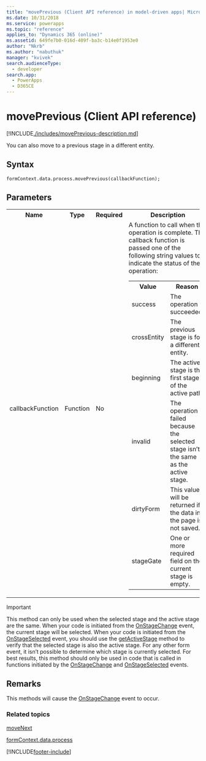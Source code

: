 ```yaml
---
title: "movePrevious (Client API reference) in model-driven apps| MicrosoftDocs"
ms.date: 10/31/2018
ms.service: powerapps
ms.topic: "reference"
applies_to: "Dynamics 365 (online)"
ms.assetid: 649fe7b0-016d-409f-ba3c-b14e0f1953e0
author: "Nkrb"
ms.author: "nabuthuk"
manager: "kvivek"
search.audienceType: 
  - developer
search.app: 
  - PowerApps
  - D365CE
---
```

# movePrevious (Client API reference)



[!INCLUDE[./includes/movePrevious-description.md](./includes/movePrevious-description.md)]

You can also move to a previous stage in a different entity.

## Syntax

`formContext.data.process.movePrevious(callbackFunction);`

## Parameters

<table style="width:100%">
<tr>
<th>Name</th>
<th>Type</th>
<th>Required</th>
<th>Description</th>
</tr>
<tr>
<td>callbackFunction</td>
<td>Function</td>
<td>No</td>
<td>A function to call when the operation is complete. This callback function is passed one of the following string values to indicate the status of the operation:
<table>
<tr>
<th>Value</th>
<th>Reason</th>
</tr>
<tr>
<td>success</td>
<td>The operation succeeded.</td>
</tr>
<tr>
<td>crossEntity</td>
<td>The previous stage is for a different entity.</td>
</tr>
<tr>
<td>beginning</td>
<td>The active stage is the first stage of the active path.</td>
</tr>
<tr>
<td>invalid</td>
<td>The operation failed because the selected stage isn’t the same as the active stage.</td>
</tr>
<tr>
<td>dirtyForm</td>
<td>This value will be returned if the data in the page is not saved.</td>
</tr>
<tr>
<td>stageGate</td>
<td>One or more required field on the current stage is empty.</td>
</tr>
</table>
</td>
</tr>
</table>

>[!IMPORTANT]
>This method can only be used when the selected stage and the active stage are the same. When your code is initiated from the [OnStageChange](../../events/onstagechange.md) event, the current stage will be selected. When your code is initiated from the [OnStageSelected](../../events/onstageselected.md) event, you should use the [getActiveStage](../activestage/getActiveStage.md) method to verify that the selected stage is also the active stage. For any other form event, it isn’t possible to determine which stage is currently selected. For best results, this method should only be used in code that is called in functions initiated by the [OnStageChange](../../events/onstagechange.md) and [OnStageSelected](../../events/onstageselected.md) events.

## Remarks

This methods will cause the [OnStageChange](../../events/onstagechange.md) event to occur.

### Related topics

[moveNext](moveNext.md)

[formContext.data.process](../../formContext-data-process.md)
 




[!INCLUDE[footer-include](../../../../../../includes/footer-banner.md)]